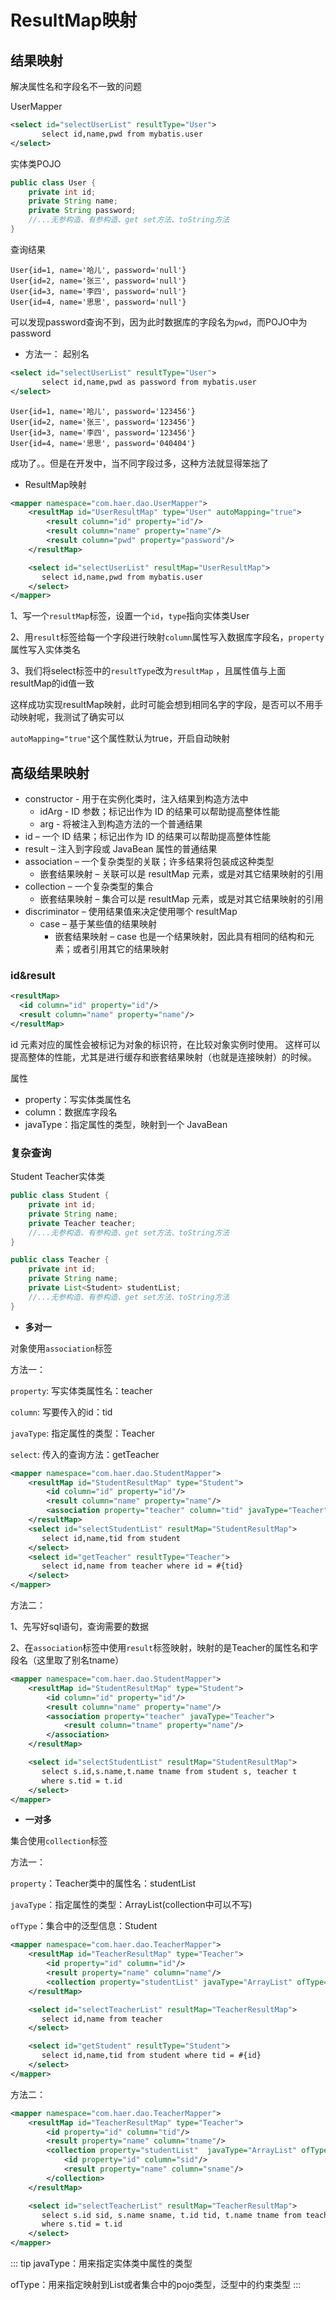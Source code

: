 # ResultMap映射

## 结果映射

解决属性名和字段名不一致的问题

UserMapper

```xml
<select id="selectUserList" resultType="User">
       select id,name,pwd from mybatis.user
</select>
```

实体类POJO

```java
public class User {
    private int id;
    private String name;
    private String password;
    //...无参构造、有参构造、get set方法、toString方法
}
```

查询结果

```
User{id=1, name='哈儿', password='null'}
User{id=2, name='张三', password='null'}
User{id=3, name='李四', password='null'}
User{id=4, name='思思', password='null'}
```

可以发现password查询不到，因为此时数据库的字段名为`pwd`，而POJO中为password

* 方法一： 起别名

```xml
<select id="selectUserList" resultType="User">
       select id,name,pwd as password from mybatis.user
</select>
```

```
User{id=1, name='哈儿', password='123456'}
User{id=2, name='张三', password='123456'}
User{id=3, name='李四', password='123456'}
User{id=4, name='思思', password='040404'}
```

成功了。。但是在开发中，当不同字段过多，这种方法就显得笨拙了

* ResultMap映射

```xml
<mapper namespace="com.haer.dao.UserMapper">
    <resultMap id="UserResultMap" type="User" autoMapping="true">
        <result column="id" property="id"/>
        <result column="name" property="name"/>
        <result column="pwd" property="password"/>
    </resultMap>

    <select id="selectUserList" resultMap="UserResultMap">
       select id,name,pwd from mybatis.user
    </select>
</mapper>
```

1、写一个`resultMap`标签，设置一个`id`，`type`指向实体类User

2、用`result`标签给每一个字段进行映射`column`属性写入数据库字段名，`property`属性写入实体类名

3、我们将select标签中的`resultType`改为`resultMap` ，且属性值与上面resultMap的id值一致

这样成功实现resultMap映射，此时可能会想到相同名字的字段，是否可以不用手动映射呢，我测试了确实可以

`autoMapping="true"`这个属性默认为true，开启自动映射

## 高级结果映射

* constructor - 用于在实例化类时，注入结果到构造方法中
  * idArg - ID 参数；标记出作为 ID 的结果可以帮助提高整体性能
  * arg - 将被注入到构造方法的一个普通结果
* id – 一个 ID 结果；标记出作为 ID 的结果可以帮助提高整体性能
* result – 注入到字段或 JavaBean 属性的普通结果
* association – 一个复杂类型的关联；许多结果将包装成这种类型
  * 嵌套结果映射 – 关联可以是 resultMap 元素，或是对其它结果映射的引用
* collection – 一个复杂类型的集合
  * 嵌套结果映射 – 集合可以是 resultMap 元素，或是对其它结果映射的引用
* discriminator – 使用结果值来决定使用哪个 resultMap
  * case – 基于某些值的结果映射
    * 嵌套结果映射 – case 也是一个结果映射，因此具有相同的结构和元素；或者引用其它的结果映射
    
### id&result

```xml
<resultMap>
  <id column="id" property="id"/>
  <result column="name" property="name"/>
</resultMap>
```

id 元素对应的属性会被标记为对象的标识符，在比较对象实例时使用。 这样可以提高整体的性能，尤其是进行缓存和嵌套结果映射（也就是连接映射）的时候。

属性

* property：写实体类属性名
* column：数据库字段名
* javaType：指定属性的类型，映射到一个 JavaBean

### 复杂查询

Student Teacher实体类
```java
public class Student {
    private int id;
    private String name;
    private Teacher teacher;
    //...无参构造、有参构造、get set方法、toString方法
}
```
```java
public class Teacher {
    private int id;
    private String name;
    private List<Student> studentList;
    //...无参构造、有参构造、get set方法、toString方法
}
```

* **多对一**

对象使用`association`标签

方法一：

`property`: 写实体类属性名：teacher

`column`: 写要传入的id：tid

`javaType`: 指定属性的类型：Teacher

`select`: 传入的查询方法：getTeacher

```xml
<mapper namespace="com.haer.dao.StudentMapper">
    <resultMap id="StudentResultMap" type="Student">
        <id column="id" property="id"/>
        <result column="name" property="name"/>
        <association property="teacher" column="tid" javaType="Teacher" select="getTeacher"/>
    </resultMap>
    <select id="selectStudentList" resultMap="StudentResultMap">
       select id,name,tid from student
    </select>
    <select id="getTeacher" resultType="Teacher">
       select id,name from teacher where id = #{tid}
    </select>
</mapper>
```

方法二：

1、先写好sql语句，查询需要的数据

2、在`association`标签中使用`result`标签映射，映射的是Teacher的属性名和字段名（这里取了别名tname）

```xml
<mapper namespace="com.haer.dao.StudentMapper">
    <resultMap id="StudentResultMap" type="Student">
        <id column="id" property="id"/>
        <result column="name" property="name"/>
        <association property="teacher" javaType="Teacher">
            <result column="tname" property="name"/>
        </association>
    </resultMap>

    <select id="selectStudentList" resultMap="StudentResultMap">
       select s.id,s.name,t.name tname from student s, teacher t
       where s.tid = t.id
    </select>
</mapper>
```

* **一对多**

集合使用`collection`标签

方法一：

`property`：Teacher类中的属性名：studentList

`javaType`：指定属性的类型：ArrayList(collection中可以不写)

`ofType`：集合中的泛型信息：Student

```xml
<mapper namespace="com.haer.dao.TeacherMapper">
    <resultMap id="TeacherResultMap" type="Teacher">
        <id property="id" column="id"/>
        <result property="name" column="name"/>
        <collection property="studentList" javaType="ArrayList" ofType="Student" column="id" select="getStudent"/>
    </resultMap>

    <select id="selectTeacherList" resultMap="TeacherResultMap">
       select id,name from teacher
    </select>

    <select id="getStudent" resultType="Student">
       select id,name,tid from student where tid = #{id}
    </select>
</mapper>  
```

方法二：

```xml
<mapper namespace="com.haer.dao.TeacherMapper">
    <resultMap id="TeacherResultMap" type="Teacher">
        <id property="id" column="tid"/>
        <result property="name" column="tname"/>
        <collection property="studentList"  javaType="ArrayList" ofType="Student">
            <id property="id" column="sid"/>
            <result property="name" column="sname"/>
        </collection>
    </resultMap>

    <select id="selectTeacherList" resultMap="TeacherResultMap">
       select s.id sid, s.name sname, t.id tid, t.name tname from teacher t, student s
       where s.tid = t.id
    </select>
</mapper>
```

::: tip 
javaType：用来指定实体类中属性的类型

ofType：用来指定映射到List或者集合中的pojo类型，泛型中的约束类型
:::

